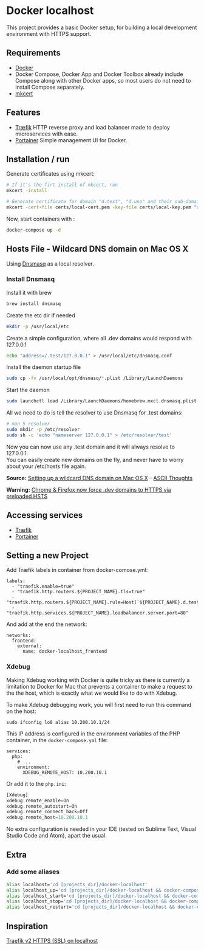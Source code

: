 # Docker localhost
This project provides a basic Docker setup, for building a local development environment with HTTPS support.


##  Requirements
- [Docker](https://www.docker.com)
- Docker Compose, Docker App and Docker Toolbox already include Compose along with other Docker apps, so most users do not need to install Compose separately.
- [mkcert](https://github.com/FiloSottile/mkcert)

## Features
- [Træfik](https://traefik.io) HTTP reverse proxy and load balancer made to deploy microservices with ease.
- [Portainer](https://portainer.io/) Simple management UI for Docker.

## Installation / run
Generate certificates using mkcert:

```bash
# If it's the firt install of mkcert, run
mkcert -install

# Generate certificate for domain "d.test", "d.uno" and their sub-domains
mkcert -cert-file certs/local-cert.pem -key-file certs/local-key.pem "d.test" "*.d.test" "d.uno" "*.d.uno"
```

Now, start containers with :

```bash
docker-compose up -d
```

## Hosts File - Wildcard DNS domain on Mac OS X
Using [Dnsmasq](http://www.thekelleys.org.uk/dnsmasq/doc.html) as a local resolver.

### Install Dnsmasq
Install it with brew

```bash
brew install dnsmasq
```

Create the etc dir if needed

```bash
mkdir -p /usr/local/etc
```

Create a simple configuration, where all .dev domains would respond with 127.0.0.1

```bash
echo "address=/.test/127.0.0.1" > /usr/local/etc/dnsmasq.conf
```

Install the daemon startup file

```bash
sudo cp -fv /usr/local/opt/dnsmasq/*.plist /Library/LaunchDaemons
```

Start the daemon

```bash
sudo launchctl load /Library/LaunchDaemons/homebrew.mxcl.dnsmasq.plist
```

All we need to do is tell the resolver to use Dnsmasq for .test domains:

```bash
# man 5 resolver
sudo mkdir -p /etc/resolver
sudo sh -c 'echo "nameserver 127.0.0.1" > /etc/resolver/test'
```

Now you can now use any .test domain and it will always resolve to 127.0.0.1.<br/>
You can easily create new domains on the fly, and never have to worry about your /etc/hosts file again.

**Source:** [Setting up a wildcard DNS domain on Mac OS X](http://asciithoughts.com/posts/2014/02/23/setting-up-a-wildcard-dns-domain-on-mac-os-x/) - [ASCII Thoughts](http://asciithoughts.com)

**Warning:** [Chrome & Firefox now force .dev domains to HTTPS via preloaded HSTS](https://ma.ttias.be/chrome-force-dev-domains-https-via-preloaded-hsts/)

## Accessing services

- [Træfik](https://traefik.d.test)
- [Portainer](https://portainer.d.test)

## Setting a new Project
Add Træfik labels in container from docker-comose.yml:

```
labels:
  - "traefik.enable=true"
  - "traefik.http.routers.${PROJECT_NAME}.tls=true"
  - "traefik.http.routers.${PROJECT_NAME}.rule=Host(`${PROJECT_NAME}.d.test`)"
  - "traefik.http.services.${PROJECT_NAME}.loadbalancer.server.port=80"
```

And add at the end the network:

```
networks:
  frontend:
    external:
      name: docker-localhost_frontend
```

### Xdebug

Making Xdebug working with Docker is quite tricky as there is currently a limitation to Docker for Mac that prevents a container to make a request to the the host, which is exactly what we would like to do with Xdebug.

To make Xdebug debugging work, you will first need to run this command on the host:

	sudo ifconfig lo0 alias 10.200.10.1/24

This IP address is configured in the environment variables of the PHP container, in the `docker-compose.yml` file:

    services:
      php:
        # ...
        environment:
          XDEBUG_REMOTE_HOST: 10.200.10.1

Or add it to the  `php.ini`:

```php
[Xdebug]
xdebug.remote_enable=On
xdebug.remote_autostart=On
xdebug.remote_connect_back=Off
xdebug.remote_host=10.200.10.1
```

No extra configuration is needed in your IDE (tested on Sublime Text, Visual Studio Code and Atom), apart the usual.

## Extra

### Add some aliases

```bash
alias localhost='cd [projects_dir]/docker-localhost'
alias localhost_up='cd [projects_dir]/docker-localhost && docker-compose up -d'
alias localhost_start='cd [projects_dir]/docker-localhost && docker-compose start'
alias localhost_stop='cd [projects_dir]/docker-localhost && docker-compose stop'
alias localhost_restart='cd [projects_dir]/docker-localhost && docker-compose restart'
```

## Inspiration

[Traefik v2 HTTPS (SSL) on localhost](https://github.com/Heziode/traefik-v2-https-ssl-localhost)
